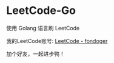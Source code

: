 LeetCode-Go
=============

使用 Golang 语言刷 LeetCode

我的LeetCode账号: [LeetCode - fondoger](https://leetcode.com/fondoger/)

加个好友，一起进步鸭！

